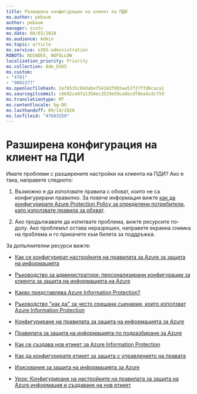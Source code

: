```yaml
---
title: Разширена конфигурация на клиент на ПДИ
ms.author: pebaum
author: pebaum
manager: scotv
ms.date: 08/03/2020
ms.audience: Admin
ms.topic: article
ms.service: o365-administration
ROBOTS: NOINDEX, NOFOLLOW
localization_priority: Priority
ms.collection: Adm_O365
ms.custom:
- "4781"
- "9002277"
ms.openlocfilehash: 2ef8535c66dabe75418df0b5ae53f27ffd6caca1
ms.sourcegitcommit: c6692ce0fa1358ec3529e59ca0ecdfdea4cdc759
ms.translationtype: MT
ms.contentlocale: bg-BG
ms.lasthandoff: 09/14/2020
ms.locfileid: "47663250"
---
```

# <a name="aip-client-advanced-configuration"></a>Разширена конфигурация на клиент на ПДИ

Имате проблеми с разширените настройки на клиента на ПДИ? Ако е така, направете следното:

1. Възможно е да използвате правила с обхват, които не са конфигурирани правилно. За повече информация вижте [как да конфигурирате Azure Protection Policy за определени потребители, като използвате правила за обхват](https://docs.microsoft.com/azure/information-protection/configure-policy-scope).

2. Ако продължавате да изпитвате проблема, вижте ресурсите по-долу. Ако проблемът остава неразрешен, направете екранна снимка на проблема и го прикачете към билета за поддръжка.

За допълнителни ресурси вижте:

- [Как се конфигурират настройките на правилата за Azure за защита на информацията](https://docs.microsoft.com/azure/information-protection/configure-policy-settings)  
    
- [Ръководство за администратори: персонализирани конфигурации за клиента за защита на информацията на Azure](https://docs.microsoft.com/azure/information-protection/rms-client/client-admin-guide-customizations)  
    
- [Какво представлява Azure Information Protection?](https://docs.microsoft.com/azure/information-protection/what-is-information-protection)  
    
- [Ръководство "как да" за често срещани сценарии, които използват Azure Information Protection](https://docs.microsoft.com/azure/information-protection/how-to-guides)  
    
- [Конфигуриране на правилата за защита на информацията за Azure](https://docs.microsoft.com/azure/information-protection/deploy-use/configure-policy)  
    
- [Правилата за защита на информацията по подразбиране за Azure](https://docs.microsoft.com/azure/information-protection/deploy-use/configure-policy-default)  
    
- [Как се създава нов етикет за Azure Information Protection](https://docs.microsoft.com/azure/information-protection/deploy-use/configure-policy-new-label)  
    
- [Как да конфигурирате етикет за защита с управлението на правата](https://docs.microsoft.com/azure/information-protection/deploy-use/configure-policy-protection)  
    
- [Изисквания за защита на информацията за Azure](https://docs.microsoft.com/azure/information-protection/get-started/requirements)

- [Урок: Конфигуриране на настройките на правилата за защита на Azure информация и създаване на нов етикет](https://docs.microsoft.com/azure/information-protection/get-started/infoprotect-quick-start-tutorial)